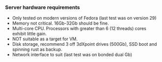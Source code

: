 ### Server hardware requirements

-   Only tested on modern versions of Fedora (last test was on version 29)
-   Memory not critical. 16Gb-32Gb should be fine.
-   Multi-core CPU. Processors with greater than 6 (12 threads) cores exhibit little gain.
-   NOT suitable as a target for VM.
-   Disk storage, recommend 3 off 3dXpoint drives (500Gb), SSD boot and spinning rust as backup.
-   Network interface to suit (last test was on bonded dual Gb)


